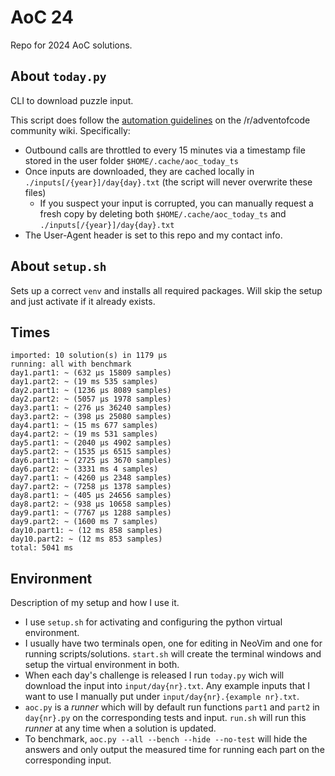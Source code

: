 # AoC 24

Repo for 2024 AoC solutions.

## About `today.py`

CLI to download puzzle input.

This script does follow the [automation guidelines](https://www.reddit.com/r/adventofcode/wiki/faqs/automation) on the /r/adventofcode community wiki. Specifically:
- Outbound calls are throttled to every 15 minutes via a timestamp file stored in the user folder `$HOME/.cache/aoc_today_ts`
- Once inputs are downloaded, they are cached locally in `./inputs[/{year}]/day{day}.txt` (the script will never overwrite these files)
  - If you suspect your input is corrupted, you can manually request a fresh copy by deleting both `$HOME/.cache/aoc_today_ts` and `./inputs[/{year}]/day{day}.txt`
- The User-Agent header is set to this repo and my contact info.

## About `setup.sh`

Sets up a correct `venv` and installs all required packages. Will skip the setup and just activate if it already exists.

## Times

```
imported: 10 solution(s) in 1179 μs
running: all with benchmark
day1.part1: ~ (632 μs 15809 samples)
day1.part2: ~ (19 ms 535 samples)
day2.part1: ~ (1236 μs 8089 samples)
day2.part2: ~ (5057 μs 1978 samples)
day3.part1: ~ (276 μs 36240 samples)
day3.part2: ~ (398 μs 25080 samples)
day4.part1: ~ (15 ms 677 samples)
day4.part2: ~ (19 ms 531 samples)
day5.part1: ~ (2040 μs 4902 samples)
day5.part2: ~ (1535 μs 6515 samples)
day6.part1: ~ (2725 μs 3670 samples)
day6.part2: ~ (3331 ms 4 samples)
day7.part1: ~ (4260 μs 2348 samples)
day7.part2: ~ (7258 μs 1378 samples)
day8.part1: ~ (405 μs 24656 samples)
day8.part2: ~ (938 μs 10658 samples)
day9.part1: ~ (7767 μs 1288 samples)
day9.part2: ~ (1600 ms 7 samples)
day10.part1: ~ (12 ms 858 samples)
day10.part2: ~ (12 ms 853 samples)
total: 5041 ms
```

## Environment

Description of my setup and how I use it.

* I use `setup.sh` for activating and configuring the python virtual environment.
* I usually have two terminals open, one for editing in NeoVim and one for running scripts/solutions. `start.sh` will create the terminal windows and setup the virtual environment in both.
* When each day's challenge is released I run `today.py` wich will download the input into `input/day{nr}.txt`. Any example inputs that I want to use I manually put under `input/day{nr}.{example nr}.txt`.
* `aoc.py` is a *runner* which will by default run functions `part1` and `part2` in `day{nr}.py` on the corresponding tests and input. `run.sh` will run this *runner* at any time when a solution is updated.
* To benchmark, `aoc.py --all --bench --hide --no-test` will hide the answers and only output the measured time for running each part on the corresponding input.
